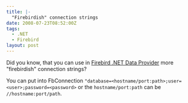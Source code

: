 ```yaml
---
title: |-
  "Firebirdish" connection strings
date: 2008-07-23T08:52:00Z
tags:
  - .NET
  - Firebird
layout: post
---
```

Did you know, that you can use in [Firebird .NET Data Provider][1] more "firebirdish" connection strings?

You can put into FbConnection `"database=<hostname/port:path>;user=<user>;password=<password>` or the `hostname/port:path` can be `//hostname:port/path`.

[1]: http://www.firebirdsql.org/index.php?op=files&id=netprovider